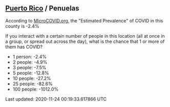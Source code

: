 
## [Puerto Rico](/united-states/puerto-rico) / Penuelas

According to [MicroCOVID.org](http://microcovid.org),
the "Estimated Prevalence" of COVID in this county is -2.4%

If you interact with a certain number of people in this location
(all at once in a group, or spread out across the day), what is the chance that
1 or more of them has COVID?

- 1 person: -2.4%
- 2 people: -4.9%
- 3 people: -7.5%
- 5 people: -12.8%
- 10 people: -27.2%
- 25 people: -82.6%
- 100 people: -1012.0%

Last updated: 2020-11-24 00:19:33.617866 UTC
